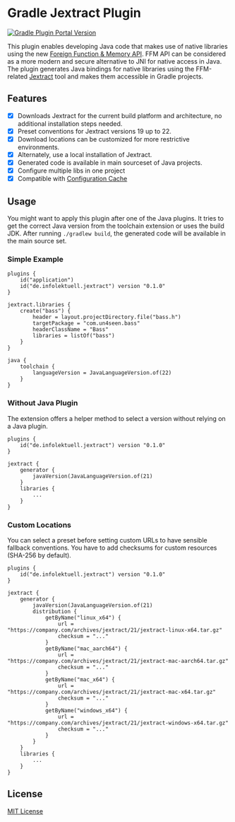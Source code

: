 # Gradle Jextract Plugin

[![Gradle Plugin Portal Version](https://img.shields.io/gradle-plugin-portal/v/de.infolektuell.jextract)](https://plugins.gradle.org/plugin/de.infolektuell.jextract)

This plugin enables developing Java code that makes use of native libraries using the new [Foreign Function & Memory API][ffm].
FFM API can be considered as a more modern and secure alternative to JNI for native access in Java.
The plugin generates Java bindings for native libraries using the FFM-related [Jextract] tool and makes them accessible in Gradle projects.

## Features

- [x] Downloads Jextract for the current build platform and architecture, no additional installation steps needed.
- [x] Preset conventions for Jextract versions 19 up to 22.
- [x] Download locations can be customized for more restrictive environments.
- [x] Alternately, use a local installation of Jextract.
- [x] Generated code is available in main sourceset of Java projects.
- [x] Configure multiple libs in one project
- [x] Compatible with [Configuration Cache]

## Usage

You might want to apply this plugin after one of the Java plugins.
It tries to get the correct Java version from the toolchain extension or uses the build JDK.
After running `./gradlew build`, the generated code will be available in the main source set.

### Simple Example

```
plugins {
    id("application")
    id("de.infolektuell.jextract") version "0.1.0"
}

jextract.libraries {
    create("bass") {
        header = layout.projectDirectory.file("bass.h")
        targetPackage = "com.un4seen.bass"
        headerClassName = "Bass"
        libraries = listOf("bass")
    }
}

java {
    toolchain {
        languageVersion = JavaLanguageVersion.of(22)
    }
}
```

### Without Java Plugin

The extension offers a helper method to select a version without relying on a Java plugin.

```
plugins {
    id("de.infolektuell.jextract") version "0.1.0"
}

jextract {
    generator {
        javaVersion(JavaLanguageVersion.of(21)
    }
    libraries {
        ...
    }
}
```

### Custom Locations

You can select a preset before setting custom URLs to have sensible fallback conventions.
You have to add checksums for custom resources (SHA-256 by default).

```
plugins {
    id("de.infolektuell.jextract") version "0.1.0"
}

jextract {
    generator {
        javaVersion(JavaLanguageVersion.of(21)
        distribution {
            getByName("linux_x64") {
                url = "https://company.com/archives/jextract/21/jextract-linux-x64.tar.gz"
                checksum = "..."
            }
            getByName("mac_aarch64") {
                url = "https://company.com/archives/jextract/21/jextract-mac-aarch64.tar.gz"
                checksum = "..."
            }
            getByName("mac_x64") {
                url = "https://company.com/archives/jextract/21/jextract-mac-x64.tar.gz"
                checksum = "..."
            }
            getByName("windows_x64") {
                url = "https://company.com/archives/jextract/21/jextract-windows-x64.tar.gz"
                checksum = "..."
            }
        }
    }
    libraries {
        ...
    }
}
```

## License

[MIT License](LICENSE.txt)

[jextract]: https://jdk.java.net/jextract/
[ffm]: https://openjdk.org/jeps/454
[configuration cache]: https://docs.gradle.org/current/userguide/configuration_cache.html
